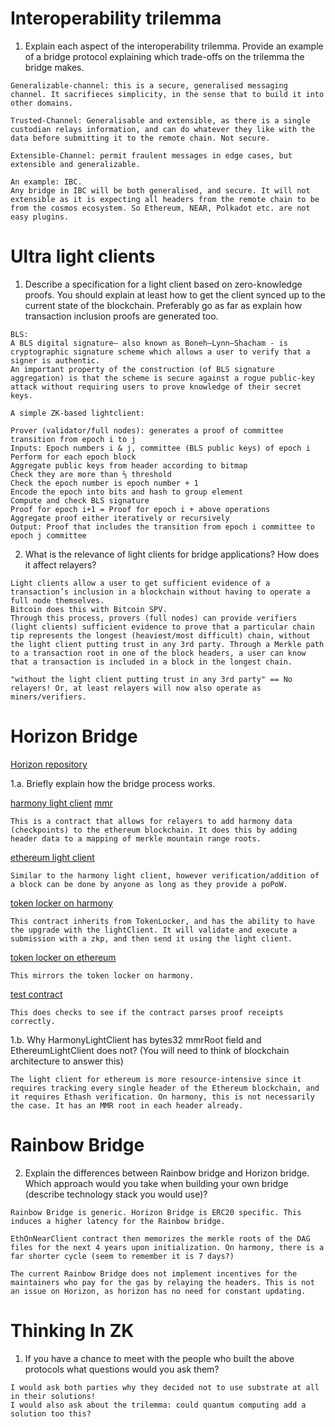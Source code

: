 # Interoperability trilemma

1. Explain each aspect of the interoperability trilemma. Provide an example of a bridge protocol explaining which trade-offs on the trilemma the bridge makes.

```
Generalizable-channel: this is a secure, generalised messaging channel. It sacrifieces simplicity, in the sense that to build it into other domains. 

Trusted-Channel: Generalisable and extensible, as there is a single custodian relays information, and can do whatever they like with the data before submitting it to the remote chain. Not secure.

Extensible-Channel: permit fraulent messages in edge cases, but extensible and generalizable.
```

```
An example: IBC.
Any bridge in IBC will be both generalised, and secure. It will not extensible as it is expecting all headers from the remote chain to be from the cosmos ecosystem. So Ethereum, NEAR, Polkadot etc. are not easy plugins.
```

# Ultra light clients

1. Describe a specification for a light client based on zero-knowledge proofs. You should explain at least how to get the client synced up to the current state of the blockchain. Preferably go as far as explain how transaction inclusion proofs are generated too.

```
BLS: 
A BLS digital signature— also known as Boneh–Lynn–Shacham - is cryptographic signature scheme which allows a user to verify that a signer is authentic.
An important property of the construction (of BLS signature aggregation) is that the scheme is secure against a rogue public-key attack without requiring users to prove knowledge of their secret keys.
```

```
A simple ZK-based lightclient:

Prover (validator/full nodes): generates a proof of committee transition from epoch i to j
Inputs: Epoch numbers i & j, committee (BLS public keys) of epoch i
Perform for each epoch block
Aggregate public keys from header according to bitmap
Check they are more than ⅔ threshold
Check the epoch number is epoch number + 1
Encode the epoch into bits and hash to group element
Compute and check BLS signature
Proof for epoch i+1 = Proof for epoch i + above operations
Aggregate proof either iteratively or recursively
Output: Proof that includes the transition from epoch i committee to epoch j committee
```

2. What is the relevance of light clients for bridge applications? How does it affect relayers?

```
Light clients allow a user to get sufficient evidence of a transaction’s inclusion in a blockchain without having to operate a full node themselves. 
Bitcoin does this with Bitcoin SPV.
Through this process, provers (full nodes) can provide verifiers (light clients) sufficient evidence to prove that a particular chain tip represents the longest (heaviest/most difficult) chain, without the light client putting trust in any 3rd party. Through a Merkle path to a transaction root in one of the block headers, a user can know that a transaction is included in a block in the longest chain.
```

```
"without the light client putting trust in any 3rd party" == No relayers! Or, at least relayers will now also operate as miners/verifiers.
```

# Horizon Bridge

[Horizon repository](https://github.com/harmony-one/horizon/tree/main/contracts)

1.a. Briefly explain how the bridge process works.

[harmony light client](https://github.com/harmony-one/horizon/blob/main/contracts/HarmonyLightClient.sol)
[mmr](https://github.com/mimblewimble/grin/blob/master/doc/mmr.md#merkle-mountain-ranges)
```
This is a contract that allows for relayers to add harmony data (checkpoints) to the ethereum blockchain. It does this by adding header data to a mapping of merkle mountain range roots.
```

[ethereum light client](https://github.com/harmony-one/horizon/blob/main/contracts/EthereumLightClient.sol)
```
Similar to the harmony light client, however verification/addition of a block can be done by anyone as long as they provide a poPoW.
```

[token locker on harmony](https://github.com/harmony-one/horizon/blob/main/contracts/TokenLockerOnHarmony.sol)
```
This contract inherits from TokenLocker, and has the ability to have the upgrade with the lightClient. It will validate and execute a submission with a zkp, and then send it using the light client.
```

[token locker on ethereum](https://github.com/harmony-one/horizon/blob/main/contracts/TokenLockerOnEthereum.sol)
```
This mirrors the token locker on harmony.
```

[test contract](https://github.com/harmony-one/horizon/blob/main/test/bridge.hmy.js)
```
This does checks to see if the contract parses proof receipts correctly.
```

1.b. Why HarmonyLightClient has bytes32 mmrRoot field and EthereumLightClient does not? (You will need to think of blockchain architecture to answer this)

```
The light client for ethereum is more resource-intensive since it requires tracking every single header of the Ethereum blockchain, and it requires Ethash verification. On harmony, this is not necessarily the case. It has an MMR root in each header already.
```

# Rainbow Bridge

2. Explain the differences between Rainbow bridge and Horizon bridge. Which approach would you take when building your own bridge (describe technology stack you would use)?

```
Rainbow Bridge is generic. Horizon Bridge is ERC20 specific. This induces a higher latency for the Rainbow bridge.
```

```
EthOnNearClient contract then memorizes the merkle roots of the DAG files for the next 4 years upon initialization. On harmony, there is a far shorter cycle (seem to remember it is 7 days?)
```
```
The current Rainbow Bridge does not implement incentives for the maintainers who pay for the gas by relaying the headers. This is not an issue on Horizon, as horizon has no need for constant updating.
```

# Thinking In ZK

1. If you have a chance to meet with the people who built the above protocols what questions would you ask them?

```
I would ask both parties why they decided not to use substrate at all in their solutions! 
I would also ask about the trilemma: could quantum computing add a solution too this?
```

